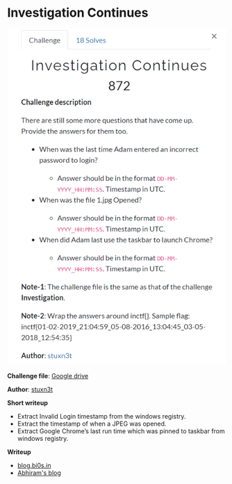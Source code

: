 # Investigation Continues

![description](description.png)

**Challenge file**: [Google drive](https://drive.google.com/file/d/1rIo-oQ8xyyWGLO6pzsEYPeHxQ7DTa-e7/view?usp=sharing)

**Author**: [stuxn3t](https://twitter.com/_abhiramkumar)

**Short writeup**

+ Extract Invalid Login timestamp from the windows registry.
+ Extract the timestamp of when a JPEG was opened.
+ Extract Google Chrome’s last run time which was pinned to taskbar from windows registry.

**Writeup**

+ [blog.bi0s.in](https://blog.bi0s.in/2020/08/04/Forensics/InvestigationContd-InCTFi20/)
+ [Abhiram's blog](https://stuxnet999.github.io/inctfi/2020/08/06/InvestigationContd-InCTFi20.html)